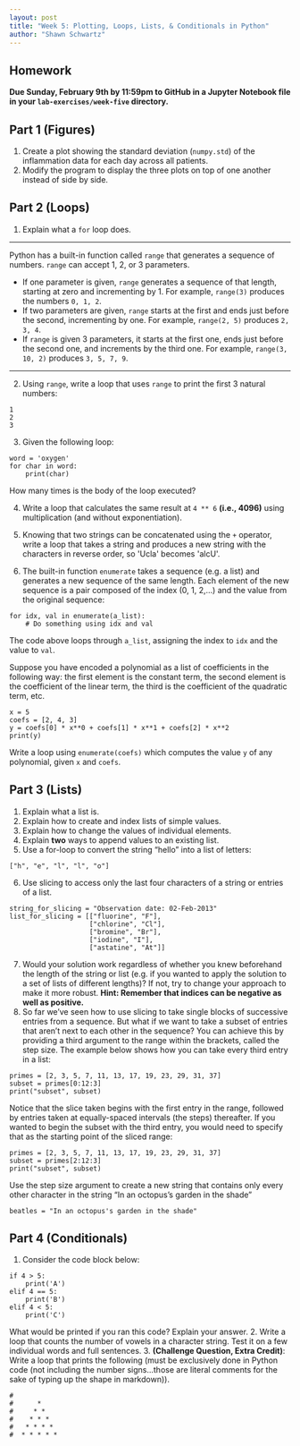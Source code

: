 ```yaml
---
layout: post
title: "Week 5: Plotting, Loops, Lists, & Conditionals in Python"
author: "Shawn Schwartz"
---
```


## Homework

**Due Sunday, February 9th by 11:59pm to GitHub in a Jupyter Notebook file in your `lab-exercises/week-five` directory.**

## Part 1 (Figures)
1. Create a plot showing the standard deviation (`numpy.std`) of the inflammation data for each day across all patients.
2. Modify the program to display the three plots on top of one another instead of side by side.

## Part 2 (Loops)
1. Explain what a `for` loop does.

---

Python has a built-in function called `range` that generates a sequence of numbers. `range` can accept 1, 2, or 3 parameters.

 - If one parameter is given, `range` generates a sequence of that length, starting at zero and incrementing by 1. For example, `range(3)` produces the numbers `0, 1, 2`.
 - If two parameters are given, `range` starts at the first and ends just before the second, incrementing by one. For example, `range(2, 5)` produces `2, 3, 4`.
 - If `range` is given 3 parameters, it starts at the first one, ends just before the second one, and increments by the third one. For example, `range(3, 10, 2)` produces `3, 5, 7, 9`.

---
2. Using `range`, write a loop that uses `range` to print the first 3 natural numbers:
```Ipython
1
2
3
```

3. Given the following loop:
```Ipython
word = 'oxygen'
for char in word:
    print(char)
```
How many times is the body of the loop executed?

4. Write a loop that calculates the same result at `4 ** 6` **(i.e., 4096)** using multiplication (and without exponentiation).

5. Knowing that two strings can be concatenated using the `+` operator, write a loop that takes a string and produces a new string with the characters in reverse order, so 'Ucla' becomes 'alcU'.

6. The built-in function `enumerate` takes a sequence (e.g. a list) and generates a new sequence of the same length. Each element of the new sequence is a pair composed of the index (0, 1, 2,…) and the value from the original sequence:
```Ipython
for idx, val in enumerate(a_list):
    # Do something using idx and val
```
The code above loops through `a_list`, assigning the index to `idx` and the value to `val`.

Suppose you have encoded a polynomial as a list of coefficients in the following way: the first element is the constant term, the second element is the coefficient of the linear term, the third is the coefficient of the quadratic term, etc.

```Ipython
x = 5
coefs = [2, 4, 3]
y = coefs[0] * x**0 + coefs[1] * x**1 + coefs[2] * x**2
print(y)
```

Write a loop using `enumerate(coefs)` which computes the value `y` of any polynomial, given `x` and `coefs`.

## Part 3 (Lists)
1. Explain what a list is.
2. Explain how to create and index lists of simple values.
3. Explain how to change the values of individual elements.
4. Explain **two** ways to append values to an existing list.
5. Use a for-loop to convert the string “hello” into a list of letters:
```Ipython
["h", "e", "l", "l", "o"]
```
6. Use slicing to access only the last four characters of a string or entries of a list.
```Ipython
string_for_slicing = "Observation date: 02-Feb-2013"
list_for_slicing = [["fluorine", "F"],
                    ["chlorine", "Cl"],
                    ["bromine", "Br"],
                    ["iodine", "I"],
                    ["astatine", "At"]]
```
7. Would your solution work regardless of whether you knew beforehand the length of the string or list (e.g. if you wanted to apply the solution to a set of lists of different lengths)? If not, try to change your approach to make it more robust. **Hint: Remember that indices can be negative as well as positive.**
8. So far we’ve seen how to use slicing to take single blocks of successive entries from a sequence. But what if we want to take a subset of entries that aren’t next to each other in the sequence? You can achieve this by providing a third argument to the range within the brackets, called the step size. The example below shows how you can take every third entry in a list:
```Ipython
primes = [2, 3, 5, 7, 11, 13, 17, 19, 23, 29, 31, 37]
subset = primes[0:12:3]
print("subset", subset)
```
Notice that the slice taken begins with the first entry in the range, followed by entries taken at equally-spaced intervals (the steps) thereafter. If you wanted to begin the subset with the third entry, you would need to specify that as the starting point of the sliced range:
```Ipython
primes = [2, 3, 5, 7, 11, 13, 17, 19, 23, 29, 31, 37]
subset = primes[2:12:3]
print("subset", subset)
```
Use the step size argument to create a new string that contains only every other character in the string “In an octopus’s garden in the shade”
```Ipython
beatles = "In an octopus's garden in the shade"
```

## Part 4 (Conditionals)
1. Consider the code block below:
```Ipython
if 4 > 5:
    print('A')
elif 4 == 5:
    print('B')
elif 4 < 5:
    print('C')
```
What would be printed if you ran this code? Explain your answer.
2. Write a loop that counts the number of vowels in a character string. Test it on a few individual words and full sentences.
3. **(Challenge Question, Extra Credit)**: Write a loop that prints the following (must be exclusively done in Python code (not including the number signs...those are literal comments for the sake of typing up the shape in markdown)).
```Ipython
#
#      * 
#     * * 
#    * * * 
#   * * * * 
#  * * * * * 
```
